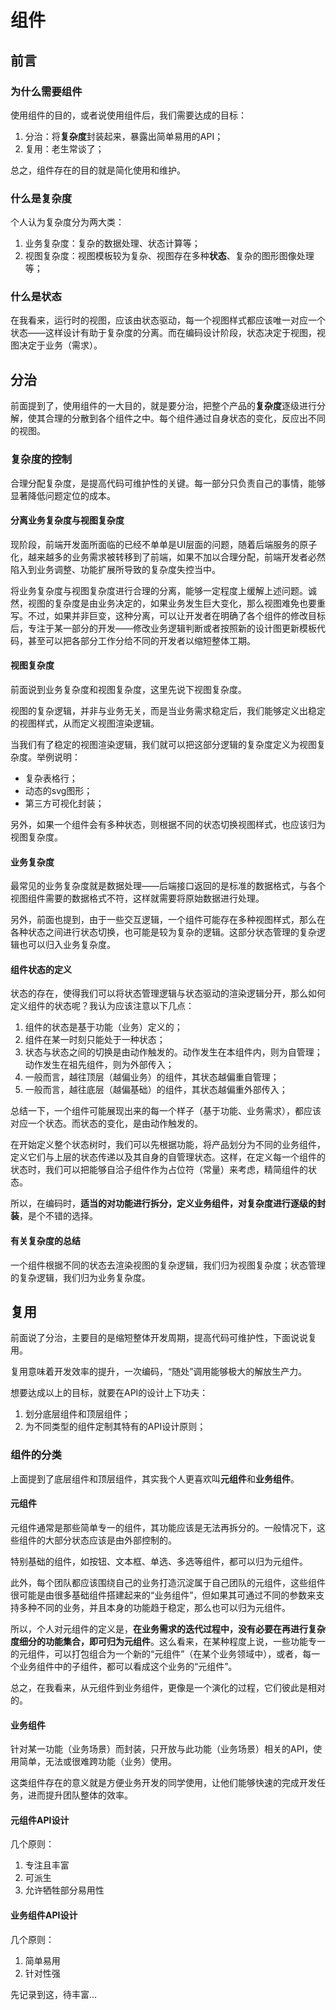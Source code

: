 # 组件

## 前言

### 为什么需要组件

使用组件的目的，或者说使用组件后，我们需要达成的目标：

1. 分治：将**复杂度**封装起来，暴露出简单易用的API；
2. 复用：老生常谈了；

总之，组件存在的目的就是简化使用和维护。

### 什么是复杂度

个人认为复杂度分为两大类：

1. 业务复杂度：复杂的数据处理、状态计算等；
2. 视图复杂度：视图模板较为复杂、视图存在多种**状态**、复杂的图形图像处理等；

### 什么是状态

在我看来，运行时的视图，应该由状态驱动，每一个视图样式都应该唯一对应一个状态——这样设计有助于复杂度的分离。而在编码设计阶段，状态决定于视图，视图决定于业务（需求）。

## 分治

前面提到了，使用组件的一大目的，就是要分治，把整个产品的**复杂度**逐级进行分解，使其合理的分散到各个组件之中。每个组件通过自身状态的变化，反应出不同的视图。

### 复杂度的控制

合理分配复杂度，是提高代码可维护性的关键。每一部分只负责自己的事情，能够显著降低问题定位的成本。

#### 分离业务复杂度与视图复杂度

现阶段，前端开发面所面临的已经不单单是UI层面的问题，随着后端服务的原子化，越来越多的业务需求被转移到了前端，如果不加以合理分配，前端开发者必然陷入到业务调整、功能扩展所导致的复杂度失控当中。

将业务复杂度与视图复杂度进行合理的分离，能够一定程度上缓解上述问题。诚然，视图的复杂度是由业务决定的，如果业务发生巨大变化，那么视图难免也要重写。不过，如果并非巨变，这种分离，可以让开发者在明确了各个组件的修改目标后，专注于某一部分的开发——修改业务逻辑判断或者按照新的设计图更新模板代码，甚至可以把各部分工作分给不同的开发者以缩短整体工期。

#### 视图复杂度

前面说到业务复杂度和视图复杂度，这里先说下视图复杂度。

视图的复杂逻辑，并非与业务无关，而是当业务需求稳定后，我们能够定义出稳定的视图样式，从而定义视图渲染逻辑。

当我们有了稳定的视图渲染逻辑，我们就可以把这部分逻辑的复杂度定义为视图复杂度。举例说明：

- 复杂表格行；
- 动态的svg图形；
- 第三方可视化封装；

另外，如果一个组件会有多种状态，则根据不同的状态切换视图样式，也应该归为视图复杂度。

#### 业务复杂度

最常见的业务复杂度就是数据处理——后端接口返回的是标准的数据格式，与各个视图组件需要的数据格式不符，这样就需要将原始数据进行处理。

另外，前面也提到，由于一些交互逻辑，一个组件可能存在多种视图样式，那么在各种状态之间进行状态切换，也可能是较为复杂的逻辑。这部分状态管理的复杂逻辑也可以归入业务复杂度。

#### 组件状态的定义

状态的存在，使得我们可以将状态管理逻辑与状态驱动的渲染逻辑分开，那么如何定义组件的状态呢？我认为应该注意以下几点：

1. 组件的状态是基于功能（业务）定义的；
2. 组件在某一时刻只能处于一种状态；
3. 状态与状态之间的切换是由动作触发的。动作发生在本组件内，则为自管理；动作发生在祖先组件，则为外部传入；
4. 一般而言，越往顶层（越偏业务）的组件，其状态越偏重自管理；
5. 一般而言，越往底层（越偏基础）的组件，其状态越偏重外部传入；

总结一下，一个组件可能展现出来的每一个样子（基于功能、业务需求），都应该对应一个状态。而状态的变化，是由动作触发的。

在开始定义整个状态树时，我们可以先根据功能，将产品划分为不同的业务组件，定义它们与上层的状态传递以及其自身的自管理状态。这样，在定义每一个组件的状态时，我们可以把能够自洽子组件作为占位符（常量）来考虑，精简组件的状态。

所以，在编码时，**适当的对功能进行拆分，定义业务组件，对复杂度进行逐级的封装**，是个不错的选择。

#### 有关复杂度的总结

一个组件根据不同的状态去渲染视图的复杂逻辑，我们归为视图复杂度；状态管理的复杂逻辑，我们归为业务复杂度。

## 复用

前面说了分治，主要目的是缩短整体开发周期，提高代码可维护性，下面说说复用。

复用意味着开发效率的提升，一次编码，“随处”调用能够极大的解放生产力。

想要达成以上的目标，就要在API的设计上下功夫：

1. 划分底层组件和顶层组件；
2. 为不同类型的组件定制其特有的API设计原则；

### 组件的分类

上面提到了底层组件和顶层组件，其实我个人更喜欢叫**元组件**和**业务组件**。

#### 元组件

元组件通常是那些简单专一的组件，其功能应该是无法再拆分的。一般情况下，这些组件的大部分状态应该是由外部控制的。

特别基础的组件，如按钮、文本框、单选、多选等组件，都可以归为元组件。

此外，每个团队都应该围绕自己的业务打造沉淀属于自己团队的元组件，这些组件很可能是由很多基础组件搭建起来的“业务组件”，但如果其可通过不同的参数来支持多种不同的业务，并且本身的功能趋于稳定，那么也可以归为元组件。

所以，个人对元组件的定义是，**在业务需求的迭代过程中，没有必要在再进行复杂度细分的功能集合，即可归为元组件**。这么看来，在某种程度上说，一些功能专一的元组件，可以打包组合为一个新的“元组件”（在某个业务领域中），或者，每一个业务组件中的子组件，都可以看成这个业务的“元组件”。

总之，在我看来，从元组件到业务组件，更像是一个演化的过程，它们彼此是相对的。

#### 业务组件

针对某一功能（业务场景）而封装，只开放与此功能（业务场景）相关的API，使用简单，无法或很难跨功能（业务）使用。

这类组件存在的意义就是方便业务开发的同学使用，让他们能够快速的完成开发任务，进而提升团队整体的效率。

#### 元组件API设计

几个原则：
1. 专注且丰富
2. 可派生
3. 允许牺牲部分易用性

#### 业务组件API设计

几个原则：
1. 简单易用
2. 针对性强

先记录到这，待丰富…



